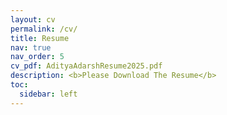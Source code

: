 ```yaml
---
layout: cv
permalink: /cv/
title: Resume
nav: true
nav_order: 5
cv_pdf: AdityaAdarshResume2025.pdf
description: <b>Please Download The Resume</b>
toc:
  sidebar: left
---
```

